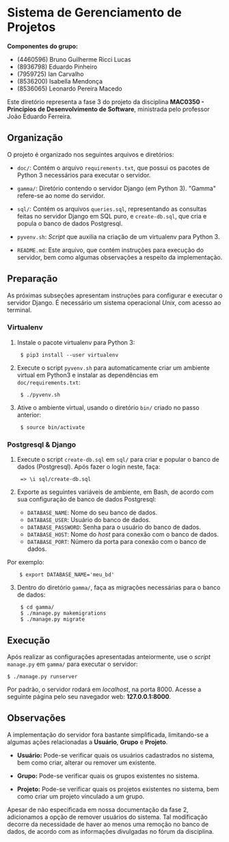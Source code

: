 # Sistema de Gerenciamento de Projetos

**Componentes do grupo:**

- (4460596) Bruno Guilherme Ricci Lucas
- (8936798) Eduardo Pinheiro
- (7959725) Ian Carvalho
- (8536200) Isabella Mendonça
- (8536065) Leonardo Pereira Macedo

Este diretório representa a fase 3 do projeto da disciplina **MAC0350 - Princípios de Desenvolvimento de Software**, ministrada pelo professor João Eduardo Ferreira.


## Organização

O projeto é organizado nos seguintes arquivos e diretórios:

- `doc/`: Contém o arquivo `requirements.txt`, que possui os pacotes de Python 3
  necessários para executar o servidor.

- `gamma/`: Diretório contendo o servidor Django (em Python 3). "Gamma" refere-se ao
  nome do servidor.

- `sql/`: Contém os arquivos `queries.sql`, representando as consultas feitas no
  servidor Django em SQL puro, e `create-db.sql`, que cria e popula o banco de dados
  Postgresql.

- `pyvenv.sh`: *Script* que auxilia na criação de um virtualenv para Python 3.

- `README.md`: Este arquivo, que contém instruções para execução do servidor, bem
  como algumas observações a respeito da implementação.


## Preparação

As próximas subseções apresentam instruções para configurar e executar o servidor
Django. É necessário um sistema operacional *Unix*, com acesso ao terminal.


### Virtualenv

1. Instale o pacote virtualenv para Python 3:

        $ pip3 install --user virtualenv

2. Execute o script `pyvenv.sh` para automaticamente criar um ambiente virtual em
   Python3 e instalar as dependências em `doc/requirements.txt`:

        $ ./pyvenv.sh

3. Ative o ambiente virtual, usando o diretório `bin/` criado no passo anterior:

        $ source bin/activate


### Postgresql & Django

1. Execute o script `create-db.sql` em `sql/` para criar e popular o banco de dados
   (Postgresql). Após fazer o login neste, faça:

        => \i sql/create-db.sql

2. Exporte as seguintes variáveis de ambiente, em Bash, de acordo com sua
   configuração de banco de dados Postgresql:

    - `DATABASE_NAME`: Nome do seu banco de dados.
    - `DATABASE_USER`: Usuário do banco de dados.
    - `DATABASE_PASSWORD`: Senha para o usuário do banco de dados.
    - `DATABASE_HOST`: Nome do *host* para conexão com o banco de dados.
    - `DATABASE_PORT`: Número da porta para conexão com o banco de dados.

  Por exemplo:

        $ export DATABASE_NAME='meu_bd'

3. Dentro do diretório `gamma/`, faça as migrações necessárias para o banco de dados:

        $ cd gamma/
        $ ./manage.py makemigrations
        $ ./manage.py migrate


## Execução

Após realizar as configurações apresentadas anteiormente, use o *script* `manage.py`
em `gamma/` para executar o servidor:

    $ ./manage.py runserver

Por padrão, o servidor rodará em *localhost*, na porta 8000. Acesse a seguinte página
pelo seu navegador web: **127.0.0.1:8000**.


## Observações

A implementação do servidor fora bastante simplificada, limitando-se a algumas ações
relacionadas a **Usuário**, **Grupo** e **Projeto**.

- **Usuário:** Pode-se verificar quais os usuários cadastrados no sistema, bem como
  criar, alterar ou remover um existente.

- **Grupo:** Pode-se verificar quais os grupos existentes no sistema.

- **Projeto:** Pode-se verificar quais os projetos existentes no sistema, bem como
  criar um projeto vinculado a um grupo.

Apesar de não especificada em nossa documentação da fase 2, adicionamos a opção de
remover usuários do sistema. Tal modificação decorre da necessidade de haver ao
menos uma remoção no banco de dados, de acordo com as informações divulgadas no
fórum da disciplina.
